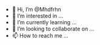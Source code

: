 - 👋 Hi, I’m @Mhdfrhn
- 👀 I’m interested in ...
- 🌱 I’m currently learning ...
- 💞️ I’m looking to collaborate on ...
- 📫 How to reach me ...

<!---
Mhdfrhn/Mhdfrhn is a ✨ special ✨ repository because its `README.md` (this file) appears on your GitHub profile.
You can click the Preview link to take a look at your changes.
--->

